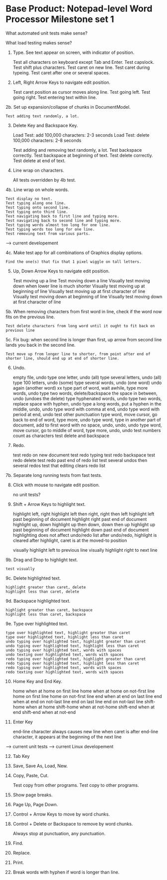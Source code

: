 Base Product: Notepad-level Word Processor
Milestone set 1
==========================================

What automated unit tests make sense?

What load testing makes sense?

1. Type. See text appear on screen, with indicator of position.

	Test all characters on keyboard except Tab and Enter.
	Test capslock.
	Test shift plus characters.
	Test caret on new line.
	Test caret during typeing.
	Test caret after one or several spaces.

2. Left, Right Arrow Keys to navigate edit position.

	Test caret position as cursor moves along line.
	Test going left.
	Test going right.
	Test entering text within line.

2b. Set up expansion/collapse of chunks in DocumentModel.

	Test adding text randomly, a lot.

3. Delete Key and Backspace Key.
	
	Load Test: add 100,000 characters: 2-3 seconds
	Load Test: delete 100,000 characters: 2-8 seconds
	
	Test adding and removing text randomly, a lot.
	Test backspace correctly.
	Test backspace at beginning of text.
	Test delete correctly.
	Test delete at end of text.

4. Line wrap on characters.

	All tests overridden by 4b test.

4b. Line wrap on whole words.

	Test display no text.
	Test typing along one line.
	Test typing onto second line.
	Test typing onto third line.
	Test navigating back to first line and typing more.
	Test navigating back to second line and typing more.
	Test typing words almost too long for one line.
	Test typing words too long for one line.
	Test removing text from various parts.

--> current developement

4c. Make test app for all combinations of Graphics display options.

	Find the one(s) that fix that 1 pixel wiggle on tall letters.	
	
5. Up, Down Arrow Keys to navigate edit position.
	
	Test moving up a line
	Test moving down a line
	Visually test moving down when lower line is much shorter
	Visually test moving up at beginning of line
	Visually test moving up at first character of line
	Visually test moving down at beginning of line
	Visually test moving down at first character of line

5b. When removing characters from first word in line, check if the word now fits on the previous line.

	Test delete characters from long word until it ought to fit back on previous line

5c. Fix bug: when second line is longer than first, up arrow from second line lands you back in the second line.

	Test move up from longer line to shorter, from point after end of shorter line, should end up at end of shorter line.

6. Undo.

	empty file, undo
	type one letter, undo (all)
	type several letters, undo (all)
	type 100 letters, undo (some)
	type several words, undo (one word) undo again (another word)
xx	type part of word, wait awhile, type more words, undo
	type two words, delete/backspace the space in between, undo (undoes the delete)
	type hyphenated words, undo
	type two words, replace space with hyphen, undo
	type a long words, put a hyphen in the middle, undo, undo
	type word with comma at end, undo
	type word with period at end, undo
	test other punctuation
	type word, move cursor, go back to end of word, type more, undo
	type word, type in another part of document, add to first word with no space, undo, undo, undo
	type word, move cursor, go to middle of word, type more, undo, undo
	test numbers count as characters
	test delete and backspace

7. Redo.

	test redo on new document
	test redo typing
	test redo backspace
	test redo delete
	test redo past end of redo list
	test several undos then several redos
	test that editing clears redo list

7b. Separate long running tests from fast tests.

8. Click with mouse to navigate edit position.

	no unit tests?

9. Shift + Arrow Keys to highlight text.

	highlight left, right
	highlight left then right, right then left
	highlight left past beginning of document
	highlight right past end of document
	highlight up, down
	highlight up then down, down then up
	highlight up past beginning of document
	highlight down past end of document
	highlighting does not affect undo/redo list
	after undo/redo, highlight is cleared
	after highlight, caret is at the moved-to position

	visually highlight left to previous line
	visually highlight right to next line

9b. Drag and Drop to highlight text.

	test visually

9c. Delete highlighted text.

	highlight greater than caret, delete
	highlight less than caret, delete

9d. Backspace highlighted text.

	highlight greater than caret, backspace
	highlight less than caret, backspace

9e. Type over highlighted text.

	type over highlighted text, highlight greater than caret
	type over highlighted text, highlight less than caret
	undo typing over highlighted text, highlight greater than caret
	undo typing over highlighted text, highlight less than caret
	undo typing over highlighted text, words with spaces
	undo texting over highlighted text, words with spaces
	redo typing over highlighted text, highlight greater than caret
	redo typing over highlighted text, highlight less than caret
	redo typing over highlighted text, words with spaces
	redo texting over highlighted text, words with spaces

10. Home Key and End Key.

	home when at home on first line
	home when at home on not-first line
	home on first line
	home on not-first line
	end when at end on last line
	end when at end on not-last line
	end on last line
	end on not-last line
	shift-home when at home
	shift-home when at not-home
	shift-end when at end
	shift-end when at not-end

11. Enter Key

	end-line character always causes new line
	when caret is after end-line character, it appears at the beginning of the next line

--> current unit tests
--> current Linux developement

12. Tab Key

13. Save, Save As, Load, New.

14. Copy, Paste, Cut.

	Test copy from other programs.
	Test copy to other programs.

15. Show page breaks.

16. Page Up, Page Down.

17. Control + Arrow Keys to move by word chunks.

18. Control + Delete or Backspace to remove by word chunks.

	Always stop at punctuation, any punctuation.
	
19. Find.

20. Replace.

21. Print.

22. Break words with hyphen if word is longer than line.

